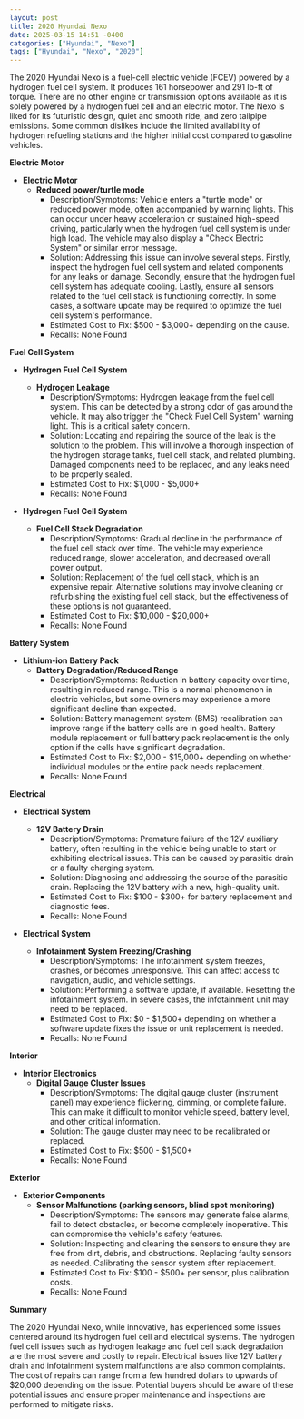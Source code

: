 ```yaml
---
layout: post
title: 2020 Hyundai Nexo
date: 2025-03-15 14:51 -0400
categories: ["Hyundai", "Nexo"]
tags: ["Hyundai", "Nexo", "2020"]
---
```

The 2020 Hyundai Nexo is a fuel-cell electric vehicle (FCEV) powered by a hydrogen fuel cell system. It produces 161 horsepower and 291 lb-ft of torque. There are no other engine or transmission options available as it is solely powered by a hydrogen fuel cell and an electric motor. The Nexo is liked for its futuristic design, quiet and smooth ride, and zero tailpipe emissions. Some common dislikes include the limited availability of hydrogen refueling stations and the higher initial cost compared to gasoline vehicles.

**Electric Motor**

* **Electric Motor**
    * **Reduced power/turtle mode**
        * Description/Symptoms: Vehicle enters a "turtle mode" or reduced power mode, often accompanied by warning lights. This can occur under heavy acceleration or sustained high-speed driving, particularly when the hydrogen fuel cell system is under high load. The vehicle may also display a "Check Electric System" or similar error message.
        * Solution: Addressing this issue can involve several steps. Firstly, inspect the hydrogen fuel cell system and related components for any leaks or damage. Secondly, ensure that the hydrogen fuel cell system has adequate cooling. Lastly, ensure all sensors related to the fuel cell stack is functioning correctly. In some cases, a software update may be required to optimize the fuel cell system's performance.
        * Estimated Cost to Fix: $500 - $3,000+ depending on the cause.
        * Recalls: None Found

**Fuel Cell System**

* **Hydrogen Fuel Cell System**
    * **Hydrogen Leakage**
        * Description/Symptoms: Hydrogen leakage from the fuel cell system. This can be detected by a strong odor of gas around the vehicle. It may also trigger the "Check Fuel Cell System" warning light. This is a critical safety concern.
        * Solution: Locating and repairing the source of the leak is the solution to the problem. This will involve a thorough inspection of the hydrogen storage tanks, fuel cell stack, and related plumbing. Damaged components need to be replaced, and any leaks need to be properly sealed.
        * Estimated Cost to Fix: $1,000 - $5,000+
        * Recalls: None Found

* **Hydrogen Fuel Cell System**
    * **Fuel Cell Stack Degradation**
        * Description/Symptoms: Gradual decline in the performance of the fuel cell stack over time. The vehicle may experience reduced range, slower acceleration, and decreased overall power output.
        * Solution: Replacement of the fuel cell stack, which is an expensive repair. Alternative solutions may involve cleaning or refurbishing the existing fuel cell stack, but the effectiveness of these options is not guaranteed.
        * Estimated Cost to Fix: $10,000 - $20,000+
        * Recalls: None Found

**Battery System**

* **Lithium-ion Battery Pack**
    * **Battery Degradation/Reduced Range**
        * Description/Symptoms: Reduction in battery capacity over time, resulting in reduced range. This is a normal phenomenon in electric vehicles, but some owners may experience a more significant decline than expected.
        * Solution: Battery management system (BMS) recalibration can improve range if the battery cells are in good health. Battery module replacement or full battery pack replacement is the only option if the cells have significant degradation.
        * Estimated Cost to Fix: $2,000 - $15,000+ depending on whether individual modules or the entire pack needs replacement.
        * Recalls: None Found

**Electrical**

* **Electrical System**
    * **12V Battery Drain**
        * Description/Symptoms: Premature failure of the 12V auxiliary battery, often resulting in the vehicle being unable to start or exhibiting electrical issues. This can be caused by parasitic drain or a faulty charging system.
        * Solution: Diagnosing and addressing the source of the parasitic drain. Replacing the 12V battery with a new, high-quality unit.
        * Estimated Cost to Fix: $100 - $300+ for battery replacement and diagnostic fees.
        * Recalls: None Found

* **Electrical System**
    * **Infotainment System Freezing/Crashing**
        * Description/Symptoms: The infotainment system freezes, crashes, or becomes unresponsive. This can affect access to navigation, audio, and vehicle settings.
        * Solution: Performing a software update, if available. Resetting the infotainment system. In severe cases, the infotainment unit may need to be replaced.
        * Estimated Cost to Fix: $0 - $1,500+ depending on whether a software update fixes the issue or unit replacement is needed.
        * Recalls: None Found

**Interior**

* **Interior Electronics**
    * **Digital Gauge Cluster Issues**
        * Description/Symptoms: The digital gauge cluster (instrument panel) may experience flickering, dimming, or complete failure. This can make it difficult to monitor vehicle speed, battery level, and other critical information.
        * Solution: The gauge cluster may need to be recalibrated or replaced.
        * Estimated Cost to Fix: $500 - $1,500+
        * Recalls: None Found

**Exterior**

* **Exterior Components**
    * **Sensor Malfunctions (parking sensors, blind spot monitoring)**
        * Description/Symptoms: The sensors may generate false alarms, fail to detect obstacles, or become completely inoperative. This can compromise the vehicle's safety features.
        * Solution: Inspecting and cleaning the sensors to ensure they are free from dirt, debris, and obstructions. Replacing faulty sensors as needed. Calibrating the sensor system after replacement.
        * Estimated Cost to Fix: $100 - $500+ per sensor, plus calibration costs.
        * Recalls: None Found

**Summary**

The 2020 Hyundai Nexo, while innovative, has experienced some issues centered around its hydrogen fuel cell and electrical systems. The hydrogen fuel cell issues such as hydrogen leakage and fuel cell stack degradation are the most severe and costly to repair. Electrical issues like 12V battery drain and infotainment system malfunctions are also common complaints. The cost of repairs can range from a few hundred dollars to upwards of $20,000 depending on the issue. Potential buyers should be aware of these potential issues and ensure proper maintenance and inspections are performed to mitigate risks.

